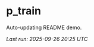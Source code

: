 # p_train

Auto-updating README demo.

<!--START_SECTION:status-->
_Last run: 2025-09-26 20:25 UTC_
<!--END_SECTION:status-->









































































































































































































































































































































































































































































































































































































































































































































































































